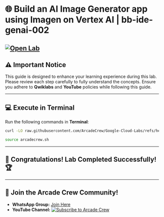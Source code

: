 # 🌐 Build an AI Image Generator app using Imagen on Vertex AI | bb-ide-genai-002
[![Open Lab](https://img.shields.io/badge/Open-Lab-green?style=flat)](https://www.cloudskillsboost.google/focuses/96792?parent=catalog) 
---

## ⚠️ **Important Notice**  
This guide is designed to enhance your learning experience during this lab. Please review each step carefully to fully understand the concepts. Ensure you adhere to **Qwiklabs** and **YouTube** policies while following this guide.  

---

## 💻 **Execute in Terminal**  
Run the following commands in **Terminal**:  
```bash
curl -LO raw.githubusercontent.com/ArcadeCrew/Google-Cloud-Labs/refs/heads/main/Build%20an%20AI%20Image%20Generator%20app%20using%20Imagen%20on%20Vertex%20AI/arcadecrew.sh

source arcadecrew.sh
```  
---

## 🎉 **Congratulations! Lab Completed Successfully!** 🏆  

---

## 🤝 **Join the Arcade Crew Community!**  

- **WhatsApp Group:** [Join Here](https://chat.whatsapp.com/KkNEauOhBQXHdVcmqIlv9F)  
- **YouTube Channel:** [![Subscribe to Arcade Crew](https://img.shields.io/badge/YouTube-Arcade%20Crew-red?style=flat&logo=youtube)](https://www.youtube.com/@Arcade61432?sub_confirmation=1)  
